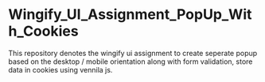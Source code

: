 # Wingify_UI_Assignment_PopUp_With_Cookies
This repository denotes the wingify ui assignment to create seperate popup based on the desktop / mobile orientation along with form validation, store data in cookies using vennila js.
